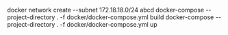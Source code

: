 docker network create --subnet 172.18.18.0/24 abcd
docker-compose --project-directory . -f docker/docker-compose.yml build
docker-compose --project-directory . -f docker/docker-compose.yml up

